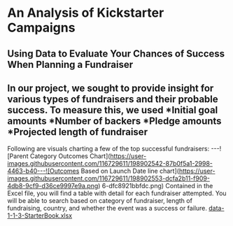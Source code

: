 # An Analysis of Kickstarter Campaigns
## Using Data to Evaluate Your Chances of Success When Planning a Fundraiser
In our project, we sought to provide insight for various types of fundraisers and their probable success. To measure this, we used
*Initial goal amounts
*Number of backers
*Pledge amounts
*Projected length of fundraiser
---
Following are visuals charting a few of the top successful fundraisers:
---![Parent Category Outcomes Chart](https://user-images.githubusercontent.com/116729611/198902542-87b0f5a1-2998-4463-b40---![Outcomes Based on Launch Date line chart](https://user-images.githubusercontent.com/116729611/198902553-dcfa2b11-f909-4db8-9cf9-d36ce9997e9a.png)
6-dfc8921bbfdc.png)
Contained in the Excel file, you will find a table with detail for each fundraiser attempted. You will be able to search based on category of fundraiser, length of fundraising, country, and whether the event was a success or failure.
[data-1-1-3-StarterBook.xlsx](https://github.com/donnafraser/kickstarter-analysis/files/9896868/data-1-1-3-StarterBook.xlsx)
